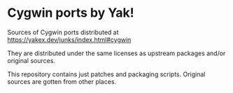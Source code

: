 Cygwin ports by Yak!
====================

Sources of Cygwin ports distributed at https://yakex.dev/junks/index.html#cygwin

They are distributed under the same licenses as upstream packages and/or original sources.

This repository contains just patches and packaging scripts. Original sources are gotten from other places.
